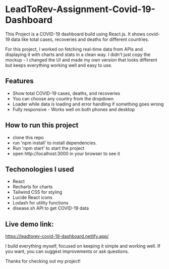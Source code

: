 # LeadToRev-Assignment-Covid-19-Dashboard

This Project is a COVID-19 dashboard build using React.js. It shows covid-19 data like total cases, recoveries and deaths for different countries.

For this project, I worked on fetching real-time data from APIs and displaying it with charts and stats in a clean way. I didn't just copy the mockup - I changed the UI and made my own version that looks different but keeps everything working well and easy to use.

## Features

- Show total COVID-19 cases, deaths, and recoveries
- You can choose any country from the dropdown
- Loader while data is loading and error handling if something goes wrong
- Fully responsive - Works well on both phones and desktop


## How to run this project

- clone this repo
- run 'npm install' to install dependencies.
- Run 'npm start' to start the project
- open http://localhost:3000 in your browser to see it


## Techonologies I used

- React
- Recharts for charts
- Tailwind CSS for styling
- Lucide React icons
- Lodash for utility functions
- disease.sh API to get COVID-19 data

## Live demo link:
https://leadtorev-covid-19-dashboard.netlify.app/

I build everything myself, focused on keeping it simple and working well. If you want, you can suggest improvements or ask questions.

Thanks for checking out my project!



